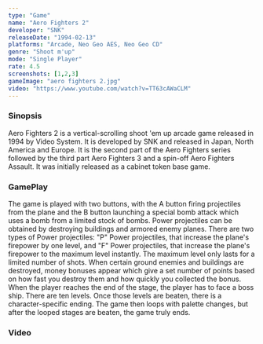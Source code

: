 ```yaml
---
type: "Game"
name: "Aero Fighters 2"
developer: "SNK"
releaseDate: "1994-02-13"
platforms: "Arcade, Neo Geo AES, Neo Geo CD"
genre: "Shoot m'up"
mode: "Single Player"
rate: 4.5
screenshots: [1,2,3]
gameImage: "aero fighters 2.jpg"
video: "https://www.youtube.com/watch?v=TT63cAWaCLM"
---
```



### Sinopsis
Aero Fighters 2 is a vertical-scrolling shoot 'em up arcade game released in 1994 by Video System. It is developed by SNK and released in Japan, North America and Europe. It is the second part of the Aero Fighters series followed by the third part Aero Fighters 3 and a spin-off Aero Fighters Assault. It was initially released as a cabinet token base game.

### GamePlay
The game is played with two buttons, with the A button firing projectiles from the plane and the B button launching a special bomb attack which uses a bomb from a limited stock of bombs. Power projectiles can be obtained by destroying buildings and armored enemy planes. There are two types of Power projectiles: "P" Power projectiles, that increase the plane's firepower by one level, and "F" Power projectiles, that increase the plane's firepower to the maximum level instantly. The maximum level only lasts for a limited number of shots. When certain ground enemies and buildings are destroyed, money bonuses appear which give a set number of points based on how fast you destroy them and how quickly you collected the bonus. When the player reaches the end of the stage, the player has to face a boss ship. There are ten levels. Once those levels are beaten, there is a character-specific ending. The game then loops with palette changes, but after the looped stages are beaten, the game truly ends.


### Video

